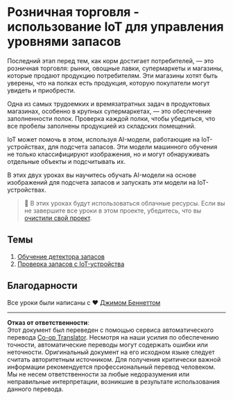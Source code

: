 <!--
CO_OP_TRANSLATOR_METADATA:
{
  "original_hash": "22a1d6e49f2a689fe5bfa7802a7241fc",
  "translation_date": "2025-08-26T21:28:38+00:00",
  "source_file": "5-retail/README.md",
  "language_code": "ru"
}
-->
# Розничная торговля - использование IoT для управления уровнями запасов

Последний этап перед тем, как корм достигает потребителей, — это розничная торговля: рынки, овощные лавки, супермаркеты и магазины, которые продают продукцию потребителям. Эти магазины хотят быть уверены, что на полках есть продукция, которую покупатели могут увидеть и приобрести.

Одна из самых трудоемких и времязатратных задач в продуктовых магазинах, особенно в крупных супермаркетах, — это обеспечение заполненности полок. Проверка каждой полки, чтобы убедиться, что все пробелы заполнены продукцией из складских помещений.

IoT может помочь в этом, используя AI-модели, работающие на IoT-устройствах, для подсчета запасов. Эти модели машинного обучения не только классифицируют изображения, но и могут обнаруживать отдельные объекты и подсчитывать их.

В этих двух уроках вы научитесь обучать AI-модели на основе изображений для подсчета запасов и запускать эти модели на IoT-устройствах.

> 💁 В этих уроках будут использоваться облачные ресурсы. Если вы не завершите все уроки в этом проекте, убедитесь, что вы [очистили свой проект](../clean-up.md).

## Темы

1. [Обучение детектора запасов](./lessons/1-train-stock-detector/README.md)
1. [Проверка запасов с IoT-устройства](./lessons/2-check-stock-device/README.md)

## Благодарности

Все уроки были написаны с ♥️ [Джимом Беннеттом](https://GitHub.com/JimBobBennett)

---

**Отказ от ответственности**:  
Этот документ был переведен с помощью сервиса автоматического перевода [Co-op Translator](https://github.com/Azure/co-op-translator). Несмотря на наши усилия по обеспечению точности, автоматические переводы могут содержать ошибки или неточности. Оригинальный документ на его исходном языке следует считать авторитетным источником. Для получения критически важной информации рекомендуется профессиональный перевод человеком. Мы не несем ответственности за любые недоразумения или неправильные интерпретации, возникшие в результате использования данного перевода.